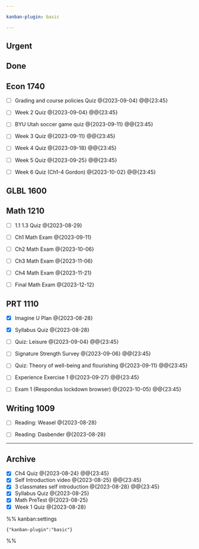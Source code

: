 ```yaml
---

kanban-plugin: basic

---
```


## Urgent



## Done



## Econ 1740

- [ ] Grading and course policies Quiz @{2023-09-04} @@{23:45}
- [ ] Week 2 Quiz @{2023-09-04} @@{23:45}
- [ ] BYU Utah soccer game quiz @{2023-09-11} @@{23:45}
- [ ] Week 3 Quiz @{2023-09-11} @@{23:45}
- [ ] Week 4 Quiz @{2023-09-18} @@{23:45}
- [ ] Week 5 Quiz @{2023-09-25} @@{23:45}
- [ ] Week 6 Quiz (Ch1-4 Gordon) @{2023-10-02} @@{23:45}


## GLBL 1600



## Math 1210

- [ ] 1.1 1.3 Quiz @{2023-08-29}
- [ ] Ch1 Math Exam @{2023-09-11}
- [ ] Ch2 Math Exam @{2023-10-06}
- [ ] Ch3 Math Exam @{2023-11-06}
- [ ] Ch4 Math Exam @{2023-11-21}
- [ ] Final Math Exam @{2023-12-12}


## PRT 1110

- [x] Imagine U Plan @{2023-08-28}
- [x] Syllabus Quiz @{2023-08-28}
- [ ] Quiz: Leisure @{2023-09-04} @@{23:45}
- [ ] Signature Strength Survey @{2023-09-06} @@{23:45}
- [ ] Quiz: Theory of well-being and flourishing @{2023-09-11} @@{23:45}
- [ ] Experience Exercise 1 @{2023-09-27} @@{23:45}
- [ ] Exam 1 (Respondus lockdown browser) @{2023-10-05} @@{23:45}


## Writing 1009

- [ ] Reading: Weasel @{2023-08-28}
- [ ] Reading: Dasbender @{2023-08-28}


***

## Archive

- [x] Ch4 Quiz @{2023-08-24} @@{23:45}
- [x] Self Introduction video @{2023-08-25} @@{23:45}
- [x] 3 classmates self introduction @{2023-08-28} @@{23:45}
- [x] Syllabus Quiz @{2023-08-25}
- [x] Math PreTest @{2023-08-25}
- [x] Week 1 Quiz @{2023-08-28}

%% kanban:settings
```
{"kanban-plugin":"basic"}
```
%%